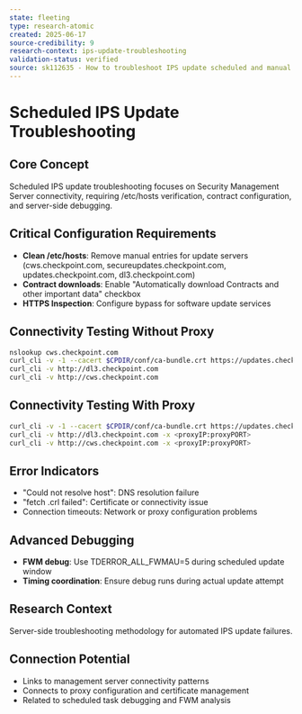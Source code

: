 ```yaml
---
state: fleeting
type: research-atomic
created: 2025-06-17
source-credibility: 9
research-context: ips-update-troubleshooting
validation-status: verified
source: sk112635 - How to troubleshoot IPS update scheduled and manual issues
---
```


# Scheduled IPS Update Troubleshooting

## Core Concept
Scheduled IPS update troubleshooting focuses on Security Management Server connectivity, requiring /etc/hosts verification, contract configuration, and server-side debugging.

## Critical Configuration Requirements
- **Clean /etc/hosts**: Remove manual entries for update servers (cws.checkpoint.com, secureupdates.checkpoint.com, updates.checkpoint.com, dl3.checkpoint.com)
- **Contract downloads**: Enable "Automatically download Contracts and other important data" checkbox
- **HTTPS Inspection**: Configure bypass for software update services

## Connectivity Testing Without Proxy
```bash
nslookup cws.checkpoint.com
curl_cli -v -1 --cacert $CPDIR/conf/ca-bundle.crt https://updates.checkpoint.com
curl_cli -v http://dl3.checkpoint.com
curl_cli -v http://cws.checkpoint.com
```

## Connectivity Testing With Proxy
```bash
curl_cli -v -1 --cacert $CPDIR/conf/ca-bundle.crt https://updates.checkpoint.com -x <proxyIP:proxyPORT>
curl_cli -v http://dl3.checkpoint.com -x <proxyIP:proxyPORT>
curl_cli -v http://cws.checkpoint.com -x <proxyIP:proxyPORT>
```

## Error Indicators
- "Could not resolve host": DNS resolution failure
- "fetch .crl failed": Certificate or connectivity issue
- Connection timeouts: Network or proxy configuration problems

## Advanced Debugging
- **FWM debug**: Use TDERROR_ALL_FWMAU=5 during scheduled update window
- **Timing coordination**: Ensure debug runs during actual update attempt

## Research Context
Server-side troubleshooting methodology for automated IPS update failures.

## Connection Potential
- Links to management server connectivity patterns
- Connects to proxy configuration and certificate management
- Related to scheduled task debugging and FWM analysis